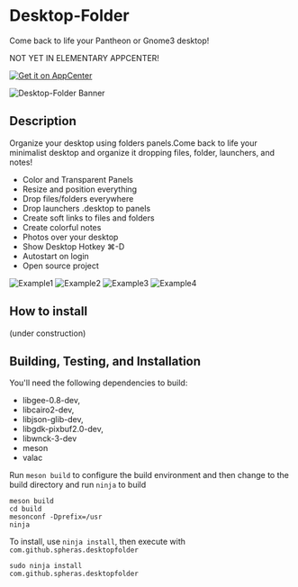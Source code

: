 # Desktop-Folder
Come back to life your Pantheon or Gnome3 desktop!

NOT YET IN ELEMENTARY APPCENTER!

[![Get it on AppCenter](https://appcenter.elementary.io/badge.svg)](https://appcenter.elementary.io/com.github.spheras.desktopfolder)

![Desktop-Folder Banner](https://raw.githubusercontent.com/spheras/desktopfolder/master/etc/banner.png)

## Description
Organize your desktop using folders panels.Come back to life your minimalist desktop and organize it dropping files, folder, launchers, and notes!
- Color and Transparent Panels
- Resize and position everything
- Drop files/folders everywhere
- Drop launchers .desktop to panels
- Create soft links to files and folders
- Create colorful notes
- Photos over your desktop
- Show Desktop Hotkey ⌘-D
- Autostart on login
- Open source project

![Example1](https://raw.githubusercontent.com/spheras/desktopfolder/master/etc/gif01.gif)
![Example2](https://raw.githubusercontent.com/spheras/desktopfolder/master/etc/gif02.gif)
![Example3](https://raw.githubusercontent.com/spheras/desktopfolder/master/etc/gif03.gif)
![Example4](https://raw.githubusercontent.com/spheras/desktopfolder/master/etc/gif04.gif)

## How to install
(under construction)

## Building, Testing, and Installation
You'll need the following dependencies to build:

* libgee-0.8-dev,
* libcairo2-dev,
* libjson-glib-dev,
* libgdk-pixbuf2.0-dev,
* libwnck-3-dev
* meson
* valac

Run `meson build` to configure the build environment and then change to the build directory and run `ninja` to build

    meson build
    cd build
    mesonconf -Dprefix=/usr
    ninja

To install, use `ninja install`, then execute with `com.github.spheras.desktopfolder`

    sudo ninja install
    com.github.spheras.desktopfolder

